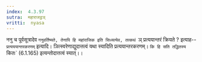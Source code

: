 ```yaml
---
index:  4.3.97
sutra:  महाराजट्ठञ्
vritti:  nyasa
---
```


ननु च पूर्वसूत्रादेव `गनुवर्तिष्यते, तेनापि हि महांराजिक इति सिध्यत्येव, तत्कथं `ञ् प्रत्ययान्तरं क्रियते ? इत्याह-- `प्रत्यययान्तरकरणम्` इत्यादि। ञित्स्वरेणाद्युदात्तत्वं यथा स्यादिति प्रत्ययान्तरकरणम्। `कि हि सति तद्धितस्य `कितः` (6.1.165) इत्यन्तोदात्तत्वं स्यात्।।

